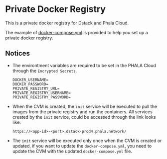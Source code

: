 # Private Docker Registry

This is a private docker registry for Dstack and Phala Cloud.

The example of [docker-compose.yml](docker-compose.yml) is provided to help you set up a private docker registry.

## Notices

- The environtment variables are required to be set in the PHALA Cloud through the `Encrypted Secrets`.

    ```
    DOCKER_USERNAME=
    DOCKER_PASSWORD=
    PRIVATE_REGISTRY_URL=
    PRIVATE_REGISTRY_USERNAME=
    PRIVATE_REGISTRY_PASSWORD=
    ```

- When the CVM is created, the `init` service will be executed to pull the images from the private registry and run the containers. All services created by the `init` service, could be accessed through the link looks like:

    ```
    https://<app-id>-<port>.dstack-prod4.phala.network/
    ```

- The `init` service will be executed only once when the CVM is created or updated, if you want to update the `docker-compose.yml`, you need to update the CVM with the updated `docker-compose.yml` file.

